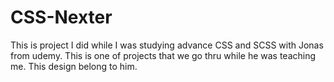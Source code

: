 # CSS-Nexter

This is project I did while I was studying advance CSS and SCSS with Jonas from udemy. This is one of projects that we go thru while he was teaching me. This design belong to him.
